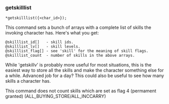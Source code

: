 ### getskilllist
```
*getskilllist({<char_id>});
```

This command sets a bunch of arrays with a complete list of skills the
invoking character has. Here's what you get:

```
@skilllist_id[]   - skill ids.
@skilllist_lv[]   - skill levels.
@skilllist_flag[] - see 'skill' for the meaning of skill flags.
@skilllist_count  - number of skills in the above arrays.
```

While 'getskillv' is probably more useful for most situations, this is the
easiest way to store all the skills and make the character something else for a
while. Advanced job for a day? This could also be useful to see how many
skills a character has.

This command does not count skills which are set as flag 4 (permament granted) (ALL_BUYING_STORE/ALL_INCCARRY)
